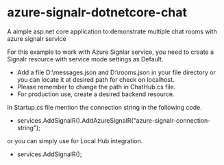 # azure-signalr-dotnetcore-chat
A aimple asp.net core application to demonstrate multiple chat rooms with azure signalr service

For this example to work with Azure Signlar service, you need to create a Signalr resource with service mode settings as Default.

- Add a file D:\messages.json and D:\rooms.json  in your file directory or you can locate it at desired path for check on localhost.
- Please remember to change the path in ChatHub.cs file.
- For production use, create a desired backend resource.

In Startup.cs file
mention the connection string in the following code.
- services.AddSignalR().AddAzureSignalR("azure-signalr-connection-string");
 
or you can simply use for Local Hub integration.
- services.AddSignalR();
